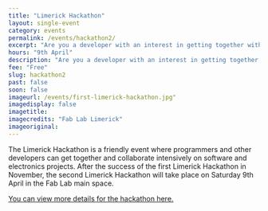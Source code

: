 ```yaml
---
title: "Limerick Hackathon"
layout: single-event
category: events
permalink: /events/hackathon2/
excerpt: "Are you a developer with an interest in getting together with other developers to hack for fun?"
hours: "9th April"
description: "Are you a developer with an interest in getting together with other developers to hack for fun?"
fee: "Free"
slug: hackathon2
past: false
soon: false
imageurl: /events/first-limerick-hackathon.jpg"
imagedisplay: false
imagetitle: 
imagecredits: "Fab Lab Limerick"
imageoriginal: 
---
```


The Limerick Hackathon is a friendly event where programmers and other developers can get together and collaborate intensively on software and electronics projects. After the success of the first Limerick Hackathon in November, the second Limerick Hackathon will take place on Saturday 9th April in the Fab Lab main space.

[You can view more details for the hackathon here.](http://limerickhackathon.com/)
